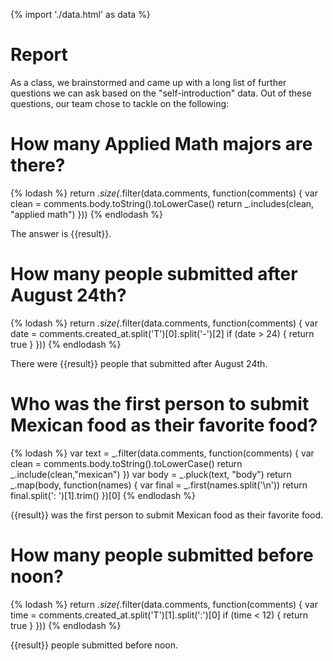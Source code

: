 {% import './data.html' as data %}

# Report

As a class, we brainstormed and came up with a long list of further questions we can ask based
on the "self-introduction" data. Out of these questions, our team chose to tackle on
the following:

# How many Applied Math majors are there?

{% lodash %}
return _.size(_.filter(data.comments, function(comments) {
    var clean = comments.body.toString().toLowerCase()
    return _.includes(clean, "applied math")
}))
{% endlodash %}

The answer is {{result}}.

# How many people submitted after August 24th?

{% lodash %}
return _.size(_.filter(data.comments, function(comments) {
    var date = comments.created_at.split('T')[0].split('-')[2]
    if (date > 24) {
        return true
    }
}))
{% endlodash %}

There were {{result}} people that submitted after August 24th.

# Who was the first person to submit Mexican food as their favorite food?

{% lodash %}
var text = _.filter(data.comments, function(comments) {
    var clean = comments.body.toString().toLowerCase()
    return _.include(clean,"mexican")
})
var body = _.pluck(text, "body")
return _.map(body, function(names) {
    var final = _.first(names.split('\n'))
    return final.split(': ')[1].trim()
})[0]
{% endlodash %}

{{result}} was the first person to submit Mexican food as their favorite food.

# How many people submitted before noon? 
{% lodash %}
return _.size(_.filter(data.comments, function(comments) {
    var time = comments.created_at.split('T')[1].split(':')[0]
    if (time < 12) {
        return true
    }
}))
{% endlodash %}

{{result}} people submitted before noon.